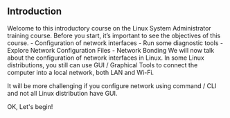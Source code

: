 ## Introduction
Welcome to this introductory course on the Linux System Administrator training course.
Before you start, it’s important to see the objectives of this course.
 	- Configuration of network interfaces
 	- Run some diagnostic tools
 	- Explore Network Configuration Files
 	- Network Bonding
We will now talk about the configuration of network interfaces in Linux.
In some Linux distributions, you still can use GUI / Graphical Tools to connect the computer into a local network, both LAN and Wi-Fi.

It will be more challenging if you configure network using command / CLI and not all Linux distribution have GUI.

OK, Let's begin!

